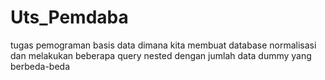 # Uts_Pemdaba
tugas pemograman basis data dimana kita membuat database normalisasi dan  melakukan beberapa query nested dengan jumlah data dummy yang berbeda-beda
